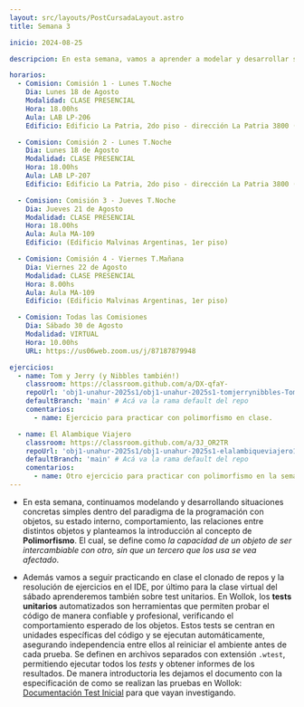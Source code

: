 ```yaml
---
layout: src/layouts/PostCursadaLayout.astro
title: Semana 3

inicio: 2024-08-25

descripcion: En esta semana, vamos a aprender a modelar y desarrollar situaciones concretas simples dentro del paradigma de la programación con objetos, su estado interno, comportamiento, las relaciones entre distintos objetos y comprender el concepto de Polimorfismo.

horarios:
  - Comision: Comisión 1 - Lunes T.Noche
    Dia: Lunes 18 de Agosto
    Modalidad: CLASE PRESENCIAL
    Hora: 18.00hs
    Aula: LAB LP-206
    Edificio: Edificio La Patria, 2do piso - dirección La Patria 3800 (esquina Los Toldos)

  - Comision: Comisión 2 - Lunes T.Noche
    Dia: Lunes 18 de Agosto
    Modalidad: CLASE PRESENCIAL
    Hora: 18.00hs
    Aula: LAB LP-207
    Edificio: Edificio La Patria, 2do piso - dirección La Patria 3800 (esquina Los Toldos)

  - Comision: Comisión 3 - Jueves T.Noche
    Dia: Jueves 21 de Agosto
    Modalidad: CLASE PRESENCIAL
    Hora: 18.00hs
    Aula: Aula MA-109
    Edificio: (Edificio Malvinas Argentinas, 1er piso)

  - Comision: Comisión 4 - Viernes T.Mañana
    Dia: Viernes 22 de Agosto
    Modalidad: CLASE PRESENCIAL
    Hora: 8.00hs
    Aula: Aula MA-109
    Edificio: (Edificio Malvinas Argentinas, 1er piso)

  - Comision: Todas las Comisiones
    Dia: Sábado 30 de Agosto
    Modalidad: VIRTUAL
    Hora: 10.00hs
    URL: https://us06web.zoom.us/j/87187879948

ejercicios:
  - name: Tom y Jerry (y Nibbles también!)
    classroom: https://classroom.github.com/a/DX-qfaY-
    repoUrl: 'obj1-unahur-2025s1/obj1-unahur-2025s1-tomjerrynibbles-TomJerryNibbles' # Acá va la URL del repo sin el "https://github.com/"
    defaultBranch: 'main' # Acá va la rama default del repo
    comentarios:
      - name: Ejercicio para practicar con polimorfismo en clase.

  - name: El Alambique Viajero
    classroom: https://classroom.github.com/a/3J_OR2TR
    repoUrl: 'obj1-unahur-2025s1/obj1-unahur-2025s1-elalambiqueviajero1-elAlambiqueViajero1' # Acá va la URL del repo sin el "https://github.com/"
    defaultBranch: 'main' # Acá va la rama default del repo
    comentarios:
      - name: Otro ejercicio para practicar con polimorfismo en la semana.
---
```


- En esta semana, continuamos modelando y desarrollando situaciones concretas simples dentro del paradigma de la programación con objetos, su estado interno, comportamiento, las relaciones entre distintos objetos y planteamos la introducción al concepto de **Polimorfismo**. El cual, se define como _la capacidad de un objeto de ser intercambiable con otro, sin que un tercero que los usa se vea afectado_.
  
- Además vamos a seguir practicando en clase el clonado de repos y la resolución de ejercicios en el IDE, por último para la clase virtual del sábado aprenderemos también sobre test unitarios. En Wollok, los **tests unitarios** automatizados son herramientas que permiten probar el código de manera confiable y profesional, verificando el comportamiento esperado de los objetos. Estos tests se centran en unidades específicas del código y se ejecutan automáticamente, asegurando independencia entre ellos al reiniciar el ambiente antes de cada prueba. Se definen en archivos separados con extensión `.wtest`, permitiendo ejecutar todos los _tests_ y obtener informes de los resultados. De manera introductoria les dejamos el documento con la especificación de como se realizan las pruebas en Wollok: <a href="https://www.wollok.org/documentation/tests/" target="_blank">Documentación Test Inicial</a> para que vayan investigando.
